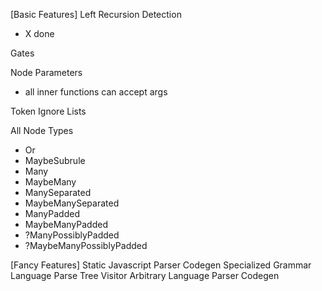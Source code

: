 [Basic Features]
Left Recursion Detection
- X done

Gates

Node Parameters
- all inner functions can accept args

Token Ignore Lists

All Node Types
- Or
- MaybeSubrule
- Many
- MaybeMany
- ManySeparated
- MaybeManySeparated
- ManyPadded
- MaybeManyPadded
- ?ManyPossiblyPadded
- ?MaybeManyPossiblyPadded

[Fancy Features]
Static Javascript Parser Codegen
Specialized Grammar Language
Parse Tree Visitor
Arbitrary Language Parser Codegen
